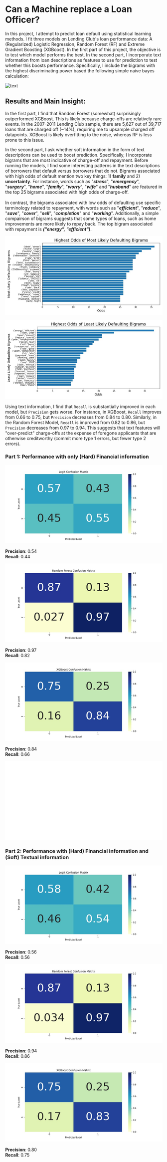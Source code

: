 # Can a Machine replace a Loan Officer?

In this project, I attempt to predict loan default using statistical learning methods. I fit three models on Lending Club's loan performance data: A (Regularized) Logistic Regression, Random Forest (RF) and Extreme Gradient Boosting (XGBoost). In the first part of this project, the objective is to test which model performs the best. In the second part, I incorporate text information from loan descriptions as features to use for prediction to test whether this boosts performance. Specifically, I include the bigrams with the highest discriminating power based the following simple naive bayes calculation:   

![text](https://latex.codecogs.com/svg.latex?\frac{P(bigram|defaulted)}{P(bigram|repaid)}) 

## Results and Main Insight:

In the first part, I find that Random Forest (somewhat) surprisingly outperformed XGBoost. This is likely because charge-offs are relatively rare events. In the 2007-2011 Lending Club sample, there are 5,627 out of 39,717 loans that are charged off (~14%), requiring me to upsample charged off datapoints. XGBoost is likely overfitting to the noise, whereas RF is less prone to this issue. 

In the second part, I ask whether soft information in the form of text descriptions can be used to boost prediction. Specifically, I incorporate bigrams that are most indicative of charge-off and repayment. Before running the models, I find some interesting patterns in the text descriptions of borrowers that default versus borrowers that do not. Bigrams associated with high odds of default mention two key things: 1) <b>family</b> and 2) <b>uncertainty</b>. For instance, words such as "<i><b>stress</b></i>", "<i><b>emergency</b></i>", "<i><b>surgery</b></i>", "<i><b>home</b></i>", "<i><b>family</b></i>", "<i><b>worry</b></i>", "<i><b>wife</b></i>" and "<i><b>husband</b></i>" are featured in the top 25 bigrams associated with high odds of charge-off. <br> <br> In contrast, the bigrams associated with low odds of defaulting use specific terminology related to repayment, with words such as "<i><b>efficient</b></i>", "<i><b>reduce</b></i>", "<i><b>save</b></i>", "<i><b>cover</b></i>", "<i><b>sell</b></i>", "<i><b>completion</b></i>" and "<i><b>working</b></i>". Additionally, a simple compairson of bigrams suggests that some types of loans, such as  home improvements are more likely to repay back. The top bigram associated with repayment is <b><i>("energy", "efficient")</b></i>. 

![default_bigrams](https://github.com/daniel-d-wu/Online-Loan-Default-Prediction/blob/main/figures/chgoff_bigrams2.jpg)

![paid_bigrams](https://github.com/daniel-d-wu/Online-Loan-Default-Prediction/blob/main/figures/paid_bigrams2.jpg)

Using text information, I find that ``Recall`` is substantially improved in each model, but ``Precision`` gets worse. For instance, in XGBoost, ``Recall`` improves from 0.66 to 0.75, but ``Precision`` decreases from 0.84 to 0.80. Similarly, in the Random Forest Model, ``Recall`` is improved from  0.82 to 0.86, but ``Precision`` decreases from 0.97 to 0.94. This suggests that text features will "over-predict" charge-offs at the expense of foregone applicants that are otherwise creditworthy (commit more type 1 errors, but fewer type 2 errors).
 
 ### Part 1: Performance with only (Hard) Financial information
  
![logit_1](https://github.com/daniel-d-wu/Online-Loan-Default-Prediction/blob/main/figures/Logit_Confusion_Matrix_notext.jpg)
  
<b>Precision</b>:  0.54 <br>
<b>Recall</b>:  0.44 <br>
  
![rf_1](https://github.com/daniel-d-wu/Online-Loan-Default-Prediction/blob/main/figures/Random_Forest_Confusion_Matrix_notext.jpg)

<b>Precision</b>:  0.97 <br>
<b>Recall</b>:  0.82 <br>

![xgb_1](https://github.com/daniel-d-wu/Online-Loan-Default-Prediction/blob/main/figures/XGBoost_Confusion_Matrix_notext.jpg)

<b>Precision</b>:  0.84 <br>
<b>Recall</b>:  0.66 <br>
  
![roc](https://github.com/daniel-d-wu/Online-Loan-Default-Prediction/blob/main/figures/ROC_curve.jpg)
  
### Part 2: Performance with (Hard) Financial information and (Soft) Textual information
  
![logit_2](https://github.com/daniel-d-wu/Online-Loan-Default-Prediction/blob/main/figures/Logit_Confusion_Matrix.jpg)
  
<b>Precision</b>:  0.56 <br>
<b>Recall</b>:  0.56 <br>
  
![rf_2](https://github.com/daniel-d-wu/Online-Loan-Default-Prediction/blob/main/figures/Random_Forest_Confusion_Matrix.jpg)

<b>Precision</b>:  0.94 <br>
<b>Recall</b>:  0.86 <br>

![xgb_2](https://github.com/daniel-d-wu/Online-Loan-Default-Prediction/blob/main/figures/XGBoost_Confusion_Matrix.jpg)

<b>Precision</b>:  0.80 <br>
<b>Recall</b>:  0.75 <br> 
  
  
  
  

  
  
  

